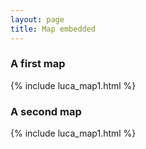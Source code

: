 ```yaml
---
layout: page
title: Map embedded
---
```



### A first map

{% include luca_map1.html %}

### A second map

{% include luca_map1.html %}

